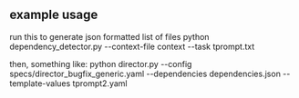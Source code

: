 ## example usage
run this to generate json formatted list of files
python dependency_detector.py --context-file context --task tprompt.txt 

then, something like:
 python director.py --config specs/director_bugfix_generic.yaml --dependencies dependencies.json --template-values tprompt2.yaml


